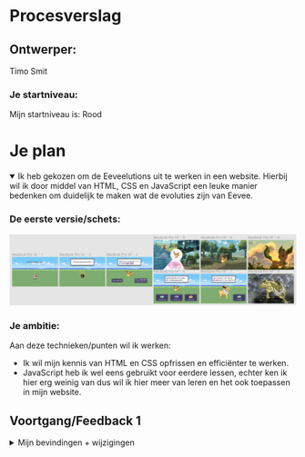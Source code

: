 # Procesverslag

## Ontwerper:
Timo Smit

### Je startniveau:
Mijn startniveau is: Rood





# Je plan

<details open>
  <summary>Ik heb gekozen om de Eeveelutions uit te werken in een website. Hierbij wil ik door middel van HTML, CSS en JavaScript een leuke manier bedenken om duidelijk te maken wat de evoluties zijn van Eevee. </summary>

  ### De eerste versie/schets:
  <img src="readme-images/eersteIdee.PNG" width="575px" alt="eerste versie/schets">


  ### Je ambitie: 
  Aan deze technieken/punten wil ik werken:
  - Ik wil mijn kennis van HTML en CSS opfrissen en efficiënter te werken.
  - JavaScript heb ik wel eens gebruikt voor eerdere lessen, echter ken ik hier erg weinig van dus wil ik hier meer van leren en het ook toepassen in mijn website.
 
</details>




## Voortgang/Feedback 1

<details>
  <summary>Mijn bevindingen + wijzigingen</summary>

  ### Bevinding 1:
  JavaScript ben ik niet machtig, ik weinig in JS gedaan hiervoor maar ik wil wel veel uitproberen aangezien ik denk dat het de website goed zal doen en omdat het mij leuk lijkt om te leren.

  #### oplossing:
  Door video's te kijken en door op te zoeken wat toepasselijk is voor de huidige situatie leren hoe je bepaalde dingen kan oplossen.



  ### Bevinding 2:
  Orginaliteit aangezien meer mensen hetzelfde onderwerp hebben.

  #### oplossing:
  Ik heb een DS gemaakt met de uitleg van het maken van de GameBoy. Hierdoor kan ik meer nieuwere achtergronden gebruiken aangezien het op een DS is. Ik heb toch voor de oudere knoppen gekozen voor een contrast en een speelsere look aangezien de typografie in de nieuwe games vrij saai is. 



  ### Bevinding 3:
  Animeren in CSS was nieuw voor mij. Ik had nooit met keynotes gewerkt, enkel met transform:translate om items te verplaatsen.

  #### oplossing:
  Door de les te volgen en zelf dingen uit te proberen heb ik de basics geleerd en het proberen toe te passen in de website.

  
  
  ### Bevinding 4:
  Als tip van Rowin ::before en ::after te gebruiken. Dit heb ik ook nooit eerder gebruikt.

  #### oplossing:
  Door te proberen in combinatie met wat feedback is het gelukt door te krijgen hoe het werkt en het toe te passen.
  
  
  
  ### Bevinding 5:
  Feedback Isabelle - Veel aandacht geven aan de transities, vooral bij het evolueren. De DS is een leuk idee en zorg dat alles goed zichtbaar blijft in het kleine scherm.

  #### oplossing:
  Onderzoek doen hoe pokemons evolueren in de game en dit zo goed mogelijk toepassen met CSS en JS.



## Voortgang/Feedback 2

<details>
  <summary>Mijn bevindingen + wijzigingen</summary>
  
  ### Bevinding 1:
  Feedback Isabelle - Veel aandacht geven aan de transities, vooral bij het evolueren. De DS is een leuk idee en zorg dat alles goed zichtbaar blijft in het kleine scherm.

  #### oplossing:
  Onderzoek doen hoe pokemons evolueren in de game en dit zo goed mogelijk toepassen met CSS en JS.



  ### Bevinding 2:
  Geen gebruik van p's in mijn website.

  #### oplossing:
  De H1 nam te veel ruimte op bij sommige pagina's dus heb ik de H1 korter gemaakt en een informatie-knop toegevoegd waar door middel van p's is uitgelegd wat er gebeurd.
  
  <img src="readme-images/Eindresultaat3.PNG" width="375px" alt="uitleg">

  

  ### Bevinding 3:
  Meer gebruik maken van witruimte om makkelijker later terug te kunnen vinden.

  #### oplossing:
  Bij de tussenkopjes die ik al had extra aandacht gevraagd door de koppen te onsingelen met sterretjes en om het geheel heen witruimte toegevoegd.
  
  
  
  ### Bevinding 4:
  Custom properties toevoegen.

  #### oplossing:
  Ik heb uiteindelijk gekozen niet gebruik te maken van custom properties aangezien ik niet veel kleuren vaak hergebruik en alles al een kleur had gegeven voordat ik af wist van custom properties. Echter weet ik voor volgende keer zeker dat ik het wel ga gebruiken aangezien het erg handig is
  
  
  
  ### Bevinding 4:
  Custom properties toevoegen.

  #### oplossing:
  Ik heb uiteindelijk gekozen niet gebruik te maken van custom properties aangezien ik niet veel kleuren vaak hergebruik en alles al een kleur had gegeven voordat ik af wist van custom properties. Echter weet ik voor volgende keer zeker dat ik het wel ga gebruiken aangezien het erg handig is.
  
  
  
    ### Bevinding 5:
  Feedback Amber: display:none komt heel vaak voor.

  #### oplossing:
  Ik heb in verband met mijn matige kennis van JS elke img apart een class gegeven ze zo los op te roepen en gemakkelijk kon toepassen wat ik wilde.
  


</details>



## Voortgang/Feedback 3

<details>
  <summary>Mijn bevindingen + wijzigingen (minimaal 5)</summary>
  
  ### Bevinding 1:
  Omschrijving van wat er nog niet orde was (tekst en afbeeding(en)).

  #### oplossing:
  Beschrijving hoe je het hebt hebt opgelost of als het niet gelukt is hoe je het zou oplossen (tekst en afbeeding(en)).



  ### Bevinding 2:
  Omschrijving van wat er nog niet orde was (tekst en afbeeding(en)).

  #### oplossing:
  Beschrijving hoe je het hebt hebt opgelost of als het niet gelukt is hoe je het zou oplossen (tekst en afbeeding(en)).



  ### Bevinding 3:
  ...

</details>




## Reflectie

<details>
  <summary>Mijn eindresultaat & persoonlijke ontwikkeling</summary>

  ### Je uitkomst - karakteristiek screenshot(s):
   <img src="readme-images/Eindresultaat1.PNG" width="375px" alt="final ontwerp 1">
   <img src="readme-images/Eindresultaat2.PNG" width="375px" alt="final ontwerp 2">
   <img src="readme-images/Eindresultaat3.PNG" width="375px" alt="final ontwerp 3">
   <img src="readme-images/Eindresultaat4.PNG" width="375px" alt="final ontwerp 4">
   <img src="readme-images/Eindresultaat5.PNG" width="375px" alt="final ontwerp 5">
   <img src="readme-images/Eindresultaat6.PNG" width="375px" alt="final ontwerp 6">


  ### Dit ging goed/Heb ik geleerd: 
  Korte omschrijving met plaatje(s)

  <img src="readme-images/dummy-plaatje.jpg" width="375px" alt="top">


  ### Dit was lastig/Is niet gelukt:
  Korte omschrijving met plaatje(s)

  <img src="readme-images/dummy-plaatje.jpg" width="375px" alt="bummer">
</details>





## Bronnenlijst

<details open>
<summary>continu bijhouden terwijl je werkt</summary>

Nb. Wees specifiek ('css-tricks' als bron is bijv. niet specifiek genoeg).

1. https://cssgradient.io/
2. bron 2
3. ...

</details>
